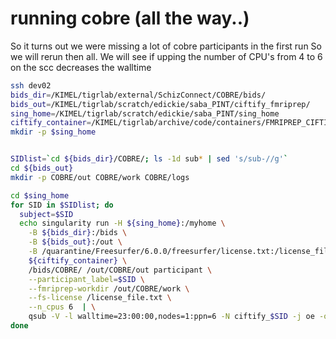 # running cobre (all the way..)

So it turns out we were missing a lot of cobre participants in the first run
So we will rerun then all. We will see if upping the number of CPU's from 4 to 6 on the scc decreases the walltime


```sh
ssh dev02
bids_dir=/KIMEL/tigrlab/external/SchizConnect/COBRE/bids/
bids_out=/KIMEL/tigrlab/scratch/edickie/saba_PINT/ciftify_fmriprep/
sing_home=/KIMEL/tigrlab/scratch/edickie/saba_PINT/sing_home
ciftify_container=/KIMEL/tigrlab/archive/code/containers/FMRIPREP_CIFTIFY/tigrlab_fmriprep_ciftify_1.1.2-2.1.0-2018-10-12-dcfba6cc0add.img
mkdir -p $sing_home


SIDlist=`cd ${bids_dir}/COBRE/; ls -1d sub* | sed 's/sub-//g'`
cd ${bids_out}
mkdir -p COBRE/out COBRE/work COBRE/logs

cd $sing_home
for SID in $SIDlist; do
  subject=$SID
  echo singularity run -H ${sing_home}:/myhome \
    -B ${bids_dir}:/bids \
    -B ${bids_out}:/out \
    -B /quarantine/Freesurfer/6.0.0/freesurfer/license.txt:/license_file.txt \
    ${ciftify_container} \
    /bids/COBRE/ /out/COBRE/out participant \
    --participant_label=$SID \
    --fmriprep-workdir /out/COBRE/work \
    --fs-license /license_file.txt \
    --n_cpus 6  | \
    qsub -V -l walltime=23:00:00,nodes=1:ppn=6 -N ciftify_$SID -j oe -o ${bids_dir}/COBRE/logs;
done
```
